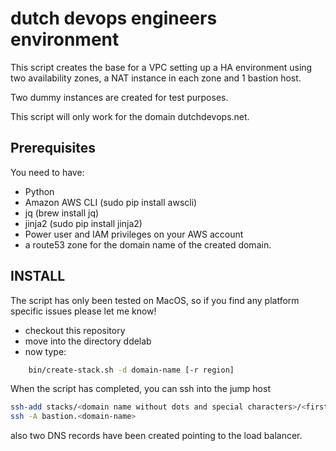dutch devops engineers environment
===================================
This script creates the base for a VPC setting up a HA environment using two availability zones, a NAT instance in each
zone and 1 bastion host.

Two dummy instances are created for test purposes.

This script will only work for the domain dutchdevops.net.

Prerequisites
--------------
You need to have:
- Python 
- Amazon AWS CLI   (sudo pip install awscli)
- jq               (brew install jq)
- jinja2           (sudo pip install jinja2)
- Power user and IAM privileges on your AWS account
- a route53 zone  for the domain name of the created domain.


INSTALL
-------
The script has only been tested on MacOS, so if you find any platform specific issues please let me know!

- checkout this repository 
- move into the directory ddelab
- now type:
``` bash
    bin/create-stack.sh -d domain-name [-r region]
```

When the script has completed, you can ssh into the jump host 

``` bash 
ssh-add stacks/<domain name without dots and special characters>/<firstpartofthedomainname>.pem
ssh -A bastion.<domain-name>
```

also two DNS records have been created pointing to the load balancer.
